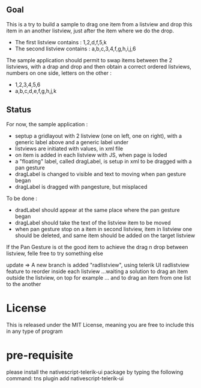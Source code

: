 ## Goal

This is a try to build a sample to drag one item from a listview and drop this item in an another listview, just after the item where we do the drop.
- The first listview contains : 1,2,d,f,5,k
- The second listview contains : a,b,c,3,4,f,g,h,i,j,6

The sample application should permit to swap items between the 2 listviews, with a drap and drop
and then obtain a correct ordered listviews, numbers on one side, letters on the other :
- 1,2,3,4,5,6
- a,b,c,d,e,f,g,h,j,k

## Status

For now, the sample application :
- septup a gridlayout with 2 listview (one on left, one on right), with a generic label above and a generic label under
- listviews are initiated with values, in xml file
- on item is added in each listview with JS, when page is loded
- a "floating" label, called dragLabel, is setup in xml to be dragged with a pan gesture
- dragLabel is changed to visible and text to moving when pan gesture began
- dragLabel is dragged with pangesture, but misplaced

To be done :
- dradLabel should appear at the same place where the pan gesture began
- dragLabel should take the text of the listview item to be moved
- when pan gesture stop on a item in second listview, item in listview one should be deleted, and same item should be added on the target listview

If the Pan Gesture is ot the good item to achieve the drag n drop between listview, felle free to try something else

update =>
  A new branch is added "radlistview", using telerik UI radlistview feature to reorder inside each listview
  ...waiting a solution to drag an item outside the listview, on top for example
  ... and to drag an item from one list to the another


# License
This is released under the MIT License, meaning you are free to include this in any type of program

# pre-requisite
please install the nativescript-telerik-ui package by typing the following command: tns plugin add nativescript-telerik-ui

